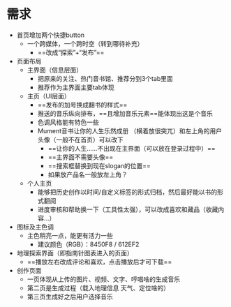 # 需求



- 首页增加两个快捷button
  - 一个跨媒体，一个跨时空（转到哪待补充）
    - ==改成“探索”+“发布”==
- 页面布局
  - 主界面（信息层面）
    - 把原来的关注、热门音书馆、推荐分到3个tab里面
    - 推荐作为主界面主要tab体现
  - 主页（UI层面）
    - ==发布的加号换成翻书的样式==
    - 推送的音乐纵向排布，==且增加音乐元素==能体现出这是个音乐
    - 色调风格能有特色一些
    - Mument音书让你的人生乐然成册 （横着放很突兀）和左上角的用户头像（一般不在首页）可以改下
      - ==让你的人生……不出现在主界面（可以放在登录过程中）==
      - ==主界面不需要头像==
      - ==搜索框替换到现在slogan的位置==
      - 如果放产品名一般放左上角？
  - 个人主页
    - 能够把历史创作以时间/自定义标签的形式归档，然后最好能以书的形式翻阅
    - 进度审核和帮助换一下（工具性太强），可以改成喜欢和藏品（收藏内容…）
- 图标及主色调
  - 主色稍亮一点，能更有活力一些
    - 建议颜色（RGB）：8450F8 / 612EF2
- 地理探索界面（即指南针图表进入的页面）
  - ==播放左右改成评论和喜欢，点击播放后才可下载==
- 创作页面
  - 一页体现从上传的图片、视频、文字、哼唱啥的生成音乐
  - 第二页是生成过程（载入地理信息 天气、定位啥的）
  - 第三页生成好之后用户选择音乐